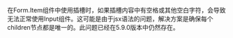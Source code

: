 在Form.Item组件中使用插槽时，如果插槽内容中有空格或其他空白字符，会导致无法正常使用Input组件。这可能是由于jsx语法的问题，解决方案是确保每个children节点都是唯一的。此问题已经在5.9.0版本中仍然存在。
